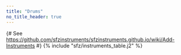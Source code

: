 ```yaml
---
title: "Drums"
no_title_header: true
---
```

{# See https://github.com/sfzinstruments/sfzinstruments.github.io/wiki/Add-Instruments #}
{% include "sfz/instruments_table.j2" %}
